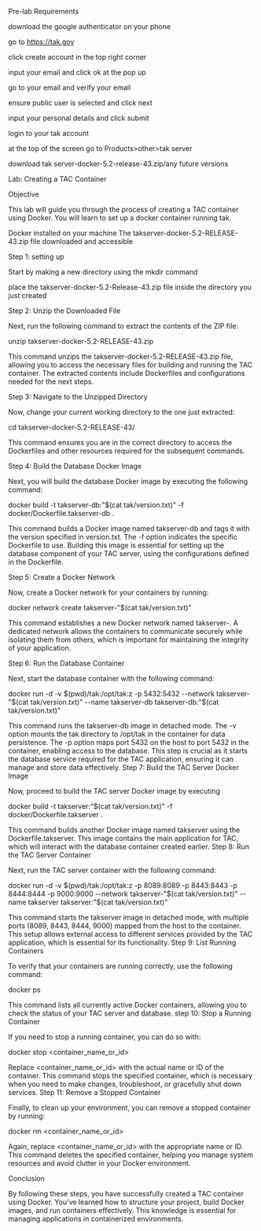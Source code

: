Pre-lab Requirements

download the google authenticator on your phone

go to https://tak.gov

click create account in the top right corner

input your email and click ok at the pop up

go to your email and verify your email

ensure public user is selected and click next

input your personal details and click submit

login to your tak account

at the top of the screen go to Products>other>tak server

download tak server-docker-5.2-release-43.zip/any future versions

Lab: Creating a TAC Container

Objective

This lab will guide you through the process of creating a TAC container using Docker. You will learn to set up a docker container running tak.

Docker installed on your machine
The takserver-docker-5.2-RELEASE-43.zip file downloaded and accessible

Step 1: setting up

Start by making a new directory using the mkdir command 

place the takserver-docker-5.2-Release-43.zip file inside the directory you just created

Step 2: Unzip the Downloaded File

Next, run the following command to extract the contents of the ZIP file:

unzip takserver-docker-5.2-RELEASE-43.zip 

This command unzips the takserver-docker-5.2-RELEASE-43.zip file, allowing you to access the necessary files for building and running the TAC container. The extracted contents include Dockerfiles and configurations needed for the next steps.

Step 3: Navigate to the Unzipped Directory

Now, change your current working directory to the one just extracted:

cd takserver-docker-5.2-RELEASE-43/

This command ensures you are in the correct directory to access the Dockerfiles and other resources required for the subsequent commands.

Step 4: Build the Database Docker Image

Next, you will build the database Docker image by executing the following command:

docker build -t takserver-db:"$(cat tak/version.txt)" -f docker/Dockerfile.takserver-db .

This command builds a Docker image named takserver-db and tags it with the version specified in version.txt. The -f option indicates the specific Dockerfile to use. Building this image is essential for setting up the database component of your TAC server, using the configurations defined in the Dockerfile.

Step 5: Create a Docker Network

Now, create a Docker network for your containers by running:

docker network create takserver-"$(cat tak/version.txt)"

This command establishes a new Docker network named takserver-<version>. A dedicated network allows the containers to communicate securely while isolating them from others, which is important for maintaining the integrity of your application.

Step 6: Run the Database Container

Next, start the database container with the following command:

docker run -d -v $(pwd)/tak:/opt/tak:z -p 5432:5432 --network takserver-"$(cat tak/version.txt)" --name takserver-db takserver-db:"$(cat tak/version.txt)"

This command runs the takserver-db image in detached mode. The -v option mounts the tak directory to /opt/tak in the container for data persistence. The -p option maps port 5432 on the host to port 5432 in the container, enabling access to the database. This step is crucial as it starts the database service required for the TAC application, ensuring it can manage and store data effectively.
Step 7: Build the TAC Server Docker Image

Now, proceed to build the TAC server Docker image by executing

docker build -t takserver:"$(cat tak/version.txt)" -f docker/Dockerfile.takserver .

This command builds another Docker image named takserver using the Dockerfile.takserver. This image contains the main application for TAC, which will interact with the database container created earlier.
Step 8: Run the TAC Server Container

Next, run the TAC server container with the following command:

docker run -d -v $(pwd)/tak:/opt/tak:z -p 8089:8089 -p 8443:8443 -p 8444:8444 -p 9000:9000 --network takserver-"$(cat tak/version.txt)" --name takserver takserver:"$(cat tak/version.txt)"

This command starts the takserver image in detached mode, with multiple ports (8089, 8443, 8444, 9000) mapped from the host to the container. This setup allows external access to different services provided by the TAC application, which is essential for its functionality.
Step 9: List Running Containers

To verify that your containers are running correctly, use the following command:

docker ps

This command lists all currently active Docker containers, allowing you to check the status of your TAC server and database.
step 10: Stop a Running Container

If you need to stop a running container, you can do so with:

docker stop <container_name_or_id>

Replace <container_name_or_id> with the actual name or ID of the container. This command stops the specified container, which is necessary when you need to make changes, troubleshoot, or gracefully shut down services.
Step 11: Remove a Stopped Container

Finally, to clean up your environment, you can remove a stopped container by running:

docker rm <container_name_or_id>

Again, replace <container_name_or_id> with the appropriate name or ID. This command deletes the specified container, helping you manage system resources and avoid clutter in your Docker environment.
    
Conclusion

By following these steps, you have successfully created a TAC container using Docker. You’ve learned how to structure your project, build Docker images, and run containers effectively. This knowledge is essential for managing applications in containerized environments.
